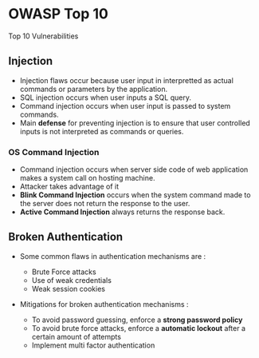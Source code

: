 # OWASP Top 10

Top 10 Vulnerabilities 

## Injection

- Injection flaws occur because user input in interpretted as actual commands or parameters by the application.
- SQL injection occurs when user inputs a SQL query.
- Command injection occurs when user input is passed to system commands.
- Main **defense** for preventing injection is to ensure that user controlled inputs is not interpreted as commands or queries.

### OS Command Injection

- Command injection occurs when server side code of web application makes a system call on hosting machine. 
- Attacker takes advantage of it 
- **Blink Command Injection** occurs when the system command made to the server does not return  the response to the user.
- **Active Command Injection** always returns the response back.

## Broken Authentication

- Some common flaws in authentication mechanisms are :
    - Brute Force attacks
    - Use of weak credentials
    - Weak session cookies

- Mitigations for broken authentication mechanisms :
    - To avoid password guessing, enforce a **strong password policy**
    - To avoid brute force attacks, enforce a **automatic lockout** after a certain amount of attempts
    - Implement multi factor authentication